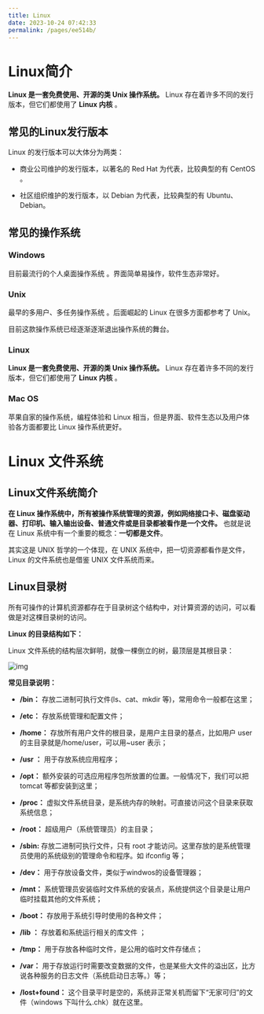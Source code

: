 ```yaml
---
title: Linux
date: 2023-10-24 07:42:33
permalink: /pages/ee514b/
---
```

# Linux简介



**Linux 是一套免费使用、开源的类 Unix 操作系统。** Linux 存在着许多不同的发行版本，但它们都使用了 **Linux 内核** 。



## 常见的Linux发行版本



Linux 的发行版本可以大体分为两类：



- 商业公司维护的发行版本，以著名的 Red Hat 为代表，比较典型的有 CentOS 。

- 社区组织维护的发行版本，以 Debian 为代表，比较典型的有 Ubuntu、Debian。



## 常见的操作系统



### Windows



目前最流行的个人桌面操作系统 。界面简单易操作，软件生态非常好。



### Unix



最早的多用户、多任务操作系统 。后面崛起的 Linux 在很多方面都参考了 Unix。



目前这款操作系统已经逐渐逐渐退出操作系统的舞台。



### Linux



**Linux 是一套免费使用、开源的类 Unix 操作系统。** Linux 存在着许多不同的发行版本，但它们都使用了 **Linux 内核** 。



### Mac OS



苹果自家的操作系统，编程体验和 Linux 相当，但是界面、软件生态以及用户体验各方面都要比 Linux 操作系统更好。



# Linux 文件系统



## Linux文件系统简介



**在 Linux 操作系统中，所有被操作系统管理的资源，例如网络接口卡、磁盘驱动器、打印机、输入输出设备、普通文件或是目录都被看作是一个文件。** 也就是说在 Linux 系统中有一个重要的概念：**一切都是文件**。



其实这是 UNIX 哲学的一个体现，在 UNIX 系统中，把一切资源都看作是文件，Linux 的文件系统也是借鉴 UNIX 文件系统而来。



## Linux目录树



所有可操作的计算机资源都存在于目录树这个结构中，对计算资源的访问，可以看做是对这棵目录树的访问。



**Linux 的目录结构如下：**



Linux 文件系统的结构层次鲜明，就像一棵倒立的树，最顶层是其根目录：



![img](https://notes-img2022.oss-cn-shenzhen.aliyuncs.com/img/image-20221025143807071.png)



**常见目录说明：**



- **/bin：** 存放二进制可执行文件(ls、cat、mkdir 等)，常用命令一般都在这里；

- **/etc：** 存放系统管理和配置文件；

- **/home：** 存放所有用户文件的根目录，是用户主目录的基点，比如用户 user 的主目录就是/home/user，可以用~user 表示；

- **/usr ：** 用于存放系统应用程序；

- **/opt：** 额外安装的可选应用程序包所放置的位置。一般情况下，我们可以把 tomcat 等都安装到这里；

- **/proc：** 虚拟文件系统目录，是系统内存的映射。可直接访问这个目录来获取系统信息；

- **/root：** 超级用户（系统管理员）的主目录；

- **/sbin:** 存放二进制可执行文件，只有 root 才能访问。这里存放的是系统管理员使用的系统级别的管理命令和程序。如 ifconfig 等；

- **/dev：** 用于存放设备文件，类似于windwos的设备管理器；

- **/mnt：** 系统管理员安装临时文件系统的安装点，系统提供这个目录是让用户临时挂载其他的文件系统；

- **/boot：** 存放用于系统引导时使用的各种文件；

- **/lib ：** 存放着和系统运行相关的库文件 ；

- **/tmp：** 用于存放各种临时文件，是公用的临时文件存储点；

- **/var：** 用于存放运行时需要改变数据的文件，也是某些大文件的溢出区，比方说各种服务的日志文件（系统启动日志等。）等；

- **/lost+found：** 这个目录平时是空的，系统非正常关机而留下“无家可归”的文件（windows 下叫什么.chk）就在这里。